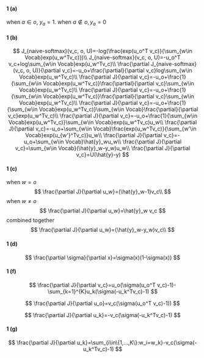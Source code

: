 #### 1 (a)

when $a \in o$, $y_a = 1$. when $a\notin o, y_a = 0$

#### 1 (b)

$$
J_{naive-softmax}(v_c, o, U)=-log(\frac{exp(u_o^T v_c)}{\sum_{w\in Vocab}exp(u_w^Tv_c)})\\
J_{naive-softmax}(v_c, o, U)=-u_o^T v_c+log\sum_{w\in Vocab}exp(u_w^Tv_c)\\
\frac{\partial J_{naive-softmax}(v_c, o, U)}{\partial v_c}=-u_o+\frac{\partial}{\partial v_c}log\sum_{w\in Vocab}exp(u_w^Tv_c)\\
\frac{\partial J}{\partial v_c}=-u_o+\frac{1}{\sum_{w\in Vocab}exp(u_w^Tv_c)}\frac{\partial}{\partial v_c}\sum_{w\in Vocab}exp(u_w^Tv_c)\\
\frac{\partial J}{\partial v_c}=-u_o+\frac{1}{\sum_{w\in Vocab}exp(u_w^Tv_c)}\frac{\partial}{\partial v_c}\sum_{w\in Vocab}exp(u_w^Tv_c)\\
\frac{\partial J}{\partial v_c}=-u_o+\frac{1}{\sum_{w\in Vocab}exp(u_w^Tv_c)}\sum_{w\in Vocab}\frac{\partial}{\partial v_c}exp(u_w^Tv_c)\\
\frac{\partial J}{\partial v_c}=-u_o+\frac{1}{\sum_{w\in Vocab}exp(u_w^Tv_c)}\sum_{w\in Vocab}exp(u_w^Tv_c)u_w\\
\frac{\partial J}{\partial v_c}=-u_o+\sum_{w\in Vocab}\frac{exp(u_w^Tv_c)}{\sum_{w'\in Vocab}exp(u_{w'}^Tv_c)}u_w\\
\frac{\partial J}{\partial v_c}=-u_o+\sum_{w\in Vocab}\hat{y}_wu_w\\
\frac{\partial J}{\partial v_c}=\sum_{w\in Vocab}(\hat{y}_w-y_w)u_w\\
\frac{\partial J}{\partial v_c}=U(\hat{y}-y)
$$

#### 1 (c)

when $w = o$
$$
\frac{\partial J}{\partial u_w}=(\hat{y}_w-1)v_c\\
$$
when $w\neq o$
$$
\frac{\partial J}{\partial u_w}=\hat{y}_w v_c
$$
combined together
$$
\frac{\partial J}{\partial u_w}=(\hat{y}_w-y_w)v_c\\
$$

#### 1 (d)

$$
\frac{\partial \sigma}{\partial x}=\sigma(x)(1-\sigma(x))
$$

#### 1 (f)

$$
\frac{\partial J}{\partial v_c}=u_o(\sigma(u_o^T v_c)-1)-\sum_{k=1}^{K}u_k(\sigma(-u_k^Tv_c)-1)
$$

$$
\frac{\partial J}{\partial u_o}=v_c(\sigma(u_o^T v_c)-1))
$$

$$
\frac{\partial J}{\partial u_k}=-v_c(\sigma(-u_k^Tv_c)-1)
$$

#### 1 (g)

$$
\frac{\partial J}{\partial u_k}=\sum_{i\in\{1,...,K\}:w_i=w_k}-v_c(\sigma(-u_k^Tv_c)-1)
$$

